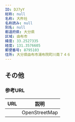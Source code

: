 ```yaml
---
ID: DJ7yY
総称: null
名称: 大杵社
名称読み: null
別名: null
都道府県: 大分県
区域: 由布市
緯度: 33.2527335
経度: 131.3576605
郵便番号: 8795103
住所: 大分県由布市湯布院町川南７４６
---
```


## その他

### 参考URL

| URL | 説明          |
| --- | ------------- |
|     | OpenStreetMap |
